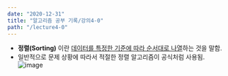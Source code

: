 ```yaml
---
date: "2020-12-31"
title: "알고리즘 공부 기록/강의4-0"
path: "/lecture4-0"
---
```


- __정렬(Sorting)__ 이란 <u>데이터를 특정한 기준에 따라 순서대로 나열</u>하는 것을 말함.
- 일반적으로 문제 상황에 따라서 적절한 정렬 알고리즘이 공식처럼 사용됨.
![image](https://user-images.githubusercontent.com/71132893/103398643-fb5ceb80-4b80-11eb-89cb-b658958212e2.png)